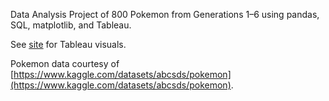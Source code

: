 Data Analysis Project of 800 Pokemon from Generations 1–6 using pandas, SQL, matplotlib, and Tableau.

See [site](https://ccommans.github.io/pokemon/) for Tableau visuals.

Pokemon data courtesy of [https://www.kaggle.com/datasets/abcsds/pokemon](https://www.kaggle.com/datasets/abcsds/pokemon).
